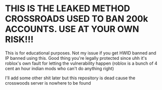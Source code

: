 # THIS IS THE LEAKED METHOD CROSSROADS USED TO BAN 200k ACCOUNTS. USE AT YOUR OWN RISK!!!

This is for educational purposes. Not my issue if you get HWID banned and IP banned using this. Good thing you're legally protected since uhh it's roblox's own fault for letting the vulnerability happen (roblox is a bunch of 4 cent an hour indian mods who can't do anything right)

I'll add some other shit later but this repository is dead cause the crosswoods server is nowhere to be found
